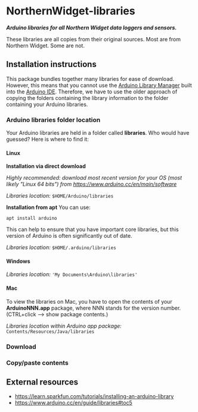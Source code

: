 # NorthernWidget-libraries

***Arduino libraries for all Northern Widget data loggers and sensors.***

These libraries are all copies from their original sources. Most are from Northern Widget. Some are not.

## Installation instructions

This package bundles together many libraries for ease of download. However, this means that you cannot use the [Arduino Library Manager](https://www.arduino.cc/en/guide/libraries#toc3) built into the [Arduino IDE](https://www.arduino.cc/en/main/software). Therefore, we have to use the older approach of copying the folders containing the library information to the folder containing your Arduino libraries.

### Arduino libraries folder location

Your Arduino libraries are held in a folder called **libraries**. Who would have guessed? Here is where to find it:

#### Linux

**Installation via direct download**

*Highly recommended: download most recent version for your OS (most likely "Linux 64 bits") from https://www.arduino.cc/en/main/software*

*Libraries location:* `$HOME/Arduino/libraries`

**Installation from apt**
You can use:
```
apt install arduino
```
This can help to ensure that you have important core libraries, but this version of Arduino is often significantly out of date.

*Libraries location:* `$HOME/.arduino/libraries`

#### Windows

*Libraries location:* `'My Documents\Arduino\libraries'`

#### Mac

To view the libraries on Mac, you have to open the contents of your **ArduinoNNN.app** package, where NNN stands for the version number. (CTRL+click --> show package contents.)

*Libraries location within Arduino app package:* `Contents/Resources/Java/libraries`

### Download


### Copy/paste contents


## External resources

* https://learn.sparkfun.com/tutorials/installing-an-arduino-library
* https://www.arduino.cc/en/guide/libraries#toc5
